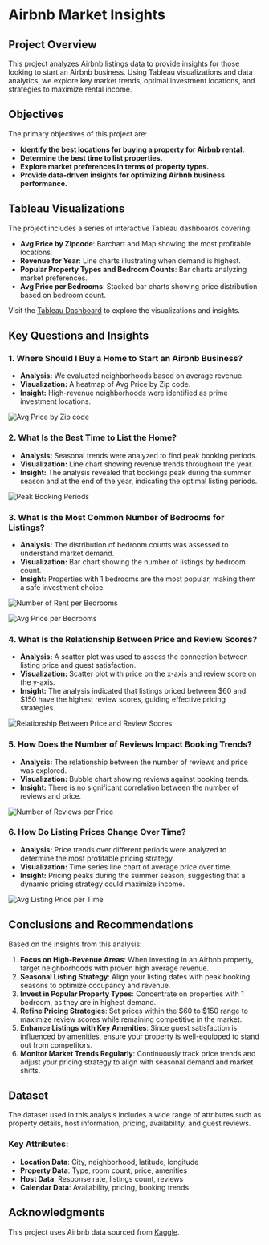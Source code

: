 # Airbnb Market Insights

## Project Overview
This project analyzes Airbnb listings data to provide insights for those looking to start an Airbnb business. Using Tableau visualizations and data analytics, we explore key market trends, optimal investment locations, and strategies to maximize rental income.

## Objectives
The primary objectives of this project are:
- **Identify the best locations for buying a property for Airbnb rental.**
- **Determine the best time to list properties.**
- **Explore market preferences in terms of property types.**
- **Provide data-driven insights for optimizing Airbnb business performance.**

## Tableau Visualizations
The project includes a series of interactive Tableau dashboards covering:
- **Avg Price by Zipcode**: Barchart and Map showing the most profitable locations.
- **Revenue for Year**: Line charts illustrating when demand is highest.
- **Popular Property Types and Bedroom Counts**: Bar charts analyzing market preferences.
- **Avg Price per Bedrooms**: Stacked bar charts showing price distribution based on bedroom count.

Visit the [Tableau Dashboard](https://public.tableau.com/app/profile/farid.ghorbani/viz/shared/FDN762Z7C) to explore the visualizations and insights.

## Key Questions and Insights

### 1. Where Should I Buy a Home to Start an Airbnb Business?
- **Analysis:** We evaluated neighborhoods based on average revenue.
- **Visualization:** A heatmap of Avg Price by Zip code.
- **Insight:** High-revenue neighborhoods were identified as prime investment locations.

![Avg Price by Zip code](png/AvgPriceperZipcode.jpg)

### 2. What Is the Best Time to List the Home?
- **Analysis:** Seasonal trends were analyzed to find peak booking periods.
- **Visualization:** Line chart showing revenue trends throughout the year.
- **Insight:** The analysis revealed that bookings peak during the summer season and at the end of the year, indicating the optimal listing periods.

![Peak Booking Periods](png/RevenueForYear.jpg)

### 3. What Is the Most Common Number of Bedrooms for Listings?
- **Analysis:** The distribution of bedroom counts was assessed to understand market demand.
- **Visualization:** Bar chart showing the number of listings by bedroom count.
- **Insight:** Properties with 1 bedrooms are the most popular, making them a safe investment choice.

![Number of Rent per Bedrooms](png/NumberOfRentPerBedrooms.jpg)

![Avg Price per Bedrooms](png/AvgPricePerBedrooms.jpg)

### 4. What Is the Relationship Between Price and Review Scores?
- **Analysis:** A scatter plot was used to assess the connection between listing price and guest satisfaction.
- **Visualization:** Scatter plot with price on the x-axis and review score on the y-axis.
- **Insight:** The analysis indicated that listings priced between $60 and $150 have the highest review scores, guiding effective pricing strategies.

![Relationship Between Price and Review Scores](png/PriceandReviewScores.jpg)

### 5. How Does the Number of Reviews Impact Booking Trends?
- **Analysis:** The relationship between the number of reviews and price was explored.
- **Visualization:** Bubble chart showing reviews against booking trends.
- **Insight:** There is no significant correlation between the number of reviews and price.

![Number of Reviews per Price](png/ReviewsPerPrice.jpg)

### 6. How Do Listing Prices Change Over Time?
- **Analysis:** Price trends over different periods were analyzed to determine the most profitable pricing strategy.
- **Visualization:** Time series line chart of average price over time.
- **Insight:** Pricing peaks during the summer season, suggesting that a dynamic pricing strategy could maximize income.

![Avg Listing Price per Time](png/AvgListingPricePerTime.jpg)

## Conclusions and Recommendations
Based on the insights from this analysis:
1. **Focus on High-Revenue Areas**: When investing in an Airbnb property, target neighborhoods with proven high average revenue.
2. **Seasonal Listing Strategy**: Align your listing dates with peak booking seasons to optimize occupancy and revenue.
3. **Invest in Popular Property Types**: Concentrate on properties with 1 bedroom, as they are in highest demand.
4. **Refine Pricing Strategies**: Set prices within the $60 to $150 range to maximize review scores while remaining competitive in the market.
5. **Enhance Listings with Key Amenities**: Since guest satisfaction is influenced by amenities, ensure your property is well-equipped to stand out from competitors.
6. **Monitor Market Trends Regularly**: Continuously track price trends and adjust your pricing strategy to align with seasonal demand and market shifts.

## Dataset
The dataset used in this analysis includes a wide range of attributes such as property details, host information, pricing, availability, and guest reviews.

### Key Attributes:
- **Location Data**: City, neighborhood, latitude, longitude
- **Property Data**: Type, room count, price, amenities
- **Host Data**: Response rate, listings count, reviews
- **Calendar Data**: Availability, pricing, booking trends

## Acknowledgments
This project uses Airbnb data sourced from [Kaggle](https://www.kaggle.com/datasets/airbnb/seattle).
